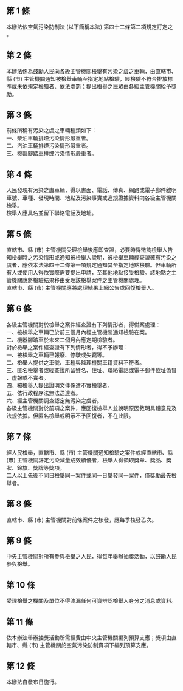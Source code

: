 第 1 條
-------
本辦法依空氣污染防制法 (以下簡稱本法) 第四十二條第二項規定訂定之  
。

第 2 條
-------
本辦法係為鼓勵人民向各級主管機關檢舉有污染之虞之車輛，由直轄市、  
縣 (市) 主管機關通知被檢舉車輛至指定地點檢驗，經檢驗不符合排放標  
準或未依規定檢驗者，依法處罰；提出檢舉之民眾由各級主管機關給予獎  
勵。

第 3 條
-------
前條所稱有污染之虞之車輛種類如下：  
一、柴油車輛排煙污染情形嚴重者。  
二、汽油車輛排煙污染情形嚴重者。  
三、機器腳踏車排煙污染情形嚴重者。

第 4 條
-------
人民發現有污染之虞車輛，得以書面、電話、傳真、網路或電子郵件敘明  
車號、車種、發現時間、地點及污染事實或違規證據資料向各級主管機關  
檢舉。  
檢舉人應具名並留下聯絡電話及地址。

第 5 條
-------
直轄市、縣 (市) 主管機關受理檢舉後應即查證，必要時得徵詢檢舉人告  
知檢舉時之污染情形或通知被檢舉人說明，被檢舉車輛經查證確有污染之  
虞者，應依本法第四十二條第一項規定通知其至指定地點檢驗。但車輛所  
有人或使用人得依實際需要提出申請，至其他地點接受檢驗。該地點之主  
管機關應將檢驗結果移由受理該檢舉案件之主管機關處理。  
直轄市、縣 (市) 主管機關應將處理結果上網公告或回復檢舉人。

第 6 條
-------
各級主管機關對於檢舉之案件經查證有下列情形者，得併案處理：  
一、被檢舉之車輛已於前三個月內經主管機關通知檢驗在案。  
二、機器腳踏車於未來二個月內應定期檢驗者。  
對於檢舉之案件經查證有下列情形者，得不予辦理：  
一、被檢舉之車輛已報廢、停駛或失竊等。  
二、檢舉人提供之車號、車種與監理機關車籍資料不符者。  
三、匿名檢舉者或經查證所留姓名、住址、聯絡電話或電子郵件位址偽冒  
    、虛報或不實者。  
四、被檢舉人提出證明文件係遭不實檢舉者。  
五、依行政程序法無法送達者。  
六、經主管機關調查認定無污染之虞者。  
各級主管機關對於前項之案件，應回復檢舉人並說明原因敘明具體意見及  
法規依據。但匿名檢舉或明示不予回復者，不在此限。

第 7 條
-------
經人民檢舉，直轄市、縣 (市) 主管機關通知檢驗之案件或經直轄市、縣  
 (市) 主管機關評定污染減量成效績優者，檢舉人得領取獎章、獎品、獎  
狀、錦旗、獎牌等獎項。  
二人以上先後不同日檢舉同一案件或同一日舉發同一案件，僅獎勵最先檢  
舉者。

第 8 條
-------
直轄市、縣 (市) 主管機關對前條案件之核發，應每季核發乙次。

第 9 條
-------
中央主管機關對所有參與檢舉之人民，得每年舉辦抽獎活動，以鼓勵人民  
參與檢舉。

第 10 條
--------
受理檢舉之機關及單位不得洩漏任何可資辨認檢舉人身分之消息或資料。

第 11 條
--------
依本辦法舉辦抽獎活動所需經費由中央主管機關編列預算支應；獎項由直  
轄市、縣 (市) 主管機關於空氣污染防制費項下編列預算支應。

第 12 條
--------
本辦法自發布日施行。

